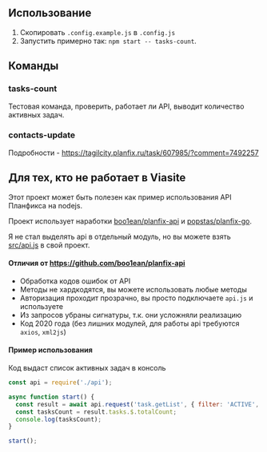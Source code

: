 ## Использование
1. Скопировать `.config.example.js` в `.config.js`
2. Запустить примерно так: `npm start -- tasks-count`.

## Команды

### tasks-count
Тестовая команда, проверить, работает ли API, выводит количество активных задач.

### contacts-update
Подробности - https://tagilcity.planfix.ru/task/607985/?comment=7492257

## Для тех, кто не работает в Viasite
Этот проект может быть полезен как пример использования API Планфикса на nodejs.

Проект использует наработки [boo1ean/planfix-api](https://github.com/boo1ean/planfix-api) и [popstas/planfix-go](https://github.com/popstas/planfix-go).

Я не стал выделять api в отдельный модуль, но вы можете взять [src/api.js](src/api.js) в свой проект.

#### Отличия от https://github.com/boo1ean/planfix-api
- Обработка кодов ошибок от API
- Методы не хардкодятся, вы можете использовать любые методы
- Авторизация проходит прозрачно, вы просто подключаете `api.js` и используете
- Из запросов убраны сигнатуры, т.к. они усложняли реализацию
- Код 2020 года (без лишних модулей, для работы api требуются `axios`, `xml2js`)

#### Пример использования
Код выдаст список активных задач в консоль
``` js
const api = require('./api');

async function start() {
  const result = await api.request('task.getList', { filter: 'ACTIVE', pageCurrent: 0 });
  const tasksCount = result.tasks.$.totalCount;
  console.log(tasksCount);
}

start();
```
